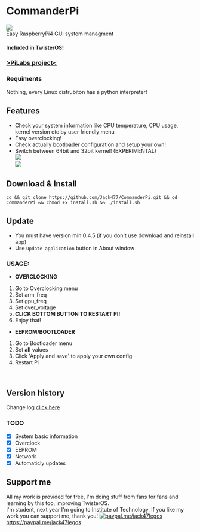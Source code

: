 # CommanderPi
<img src="https://i.imgur.com/qKibLTt.png"></img></br>
Easy RaspberryPi4 GUI system managment</br>
#### Included in TwisterOS!</br>
### <a href="https://twisteros.com/">>PiLabs project<</a>
### Requiments
Nothing, every Linux distrubiton has a python interpreter!
## Features
- Check your system information like CPU temperature, CPU usage, kernel version etc by user friendly menu </br>
- Easy overclocking! </br>
- Check actually bootloader configuration and setup your own!</br>
- Switch between 64bit and 32bit kernel! (EXPERIMENTAL)</br>
<img src="https://i.imgur.com/fSOGsL4.png"></img></br>
<img src="https://i.imgur.com/jCULp4U.png"></img></br>
## Download & Install
`cd && git clone https://github.com/Jack477/CommanderPi.git && cd CommanderPi && chmod +x install.sh && ./install.sh`
## Update
- You must have version min 0.4.5 (if you don't use download and reinstall app)</br>
- Use `Update application` button in About window
### USAGE: </br>
* **OVERCLOCKING**
1. Go to Overclocking menu
1. Set arm_freq
1. Set gpu_freq
1. Set over_voltage
1. **CLICK BOTTOM BUTTON TO RESTART PI!**
1. Enjoy that!
* **EEPROM/BOOTLOADER**
1. Go to Bootloader menu
1. Set **all** values
1. Click 'Apply and save' to apply your own config
1. Restart Pi
</br>

## Version history </br>
Change log <a href="https://github.com/Jack477/CommanderPi/blob/master/CHANGELOG.md">click here</a>
</br>

### TODO
- [x] System basic information
- [x] Overclock
- [x] EEPROM
- [x] Network
- [x] Automaticly updates

## Support me
All my work is provided for free, I'm doing stuff from fans for fans and learning by this too, improving TwisterOS.</br>
I'm student, next year I'm going to Institute of Technology. If you like my work you can support me, thank you!
[![paypal.me/jack47legos](https://ionicabizau.github.io/badges/paypal.svg)](https://www.paypal.me/jack47legos)
https://paypal.me/jack47legos
